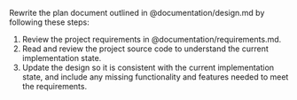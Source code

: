 Rewrite the plan document outlined in @documentation/design.md by following these steps:

1. Review the project requirements in @documentation/requirements.md.
2. Read and review the project source code to understand the current implementation state.
3. Update the design so it is consistent with the current implementation state, and include any missing functionality and features needed to meet the requirements.
